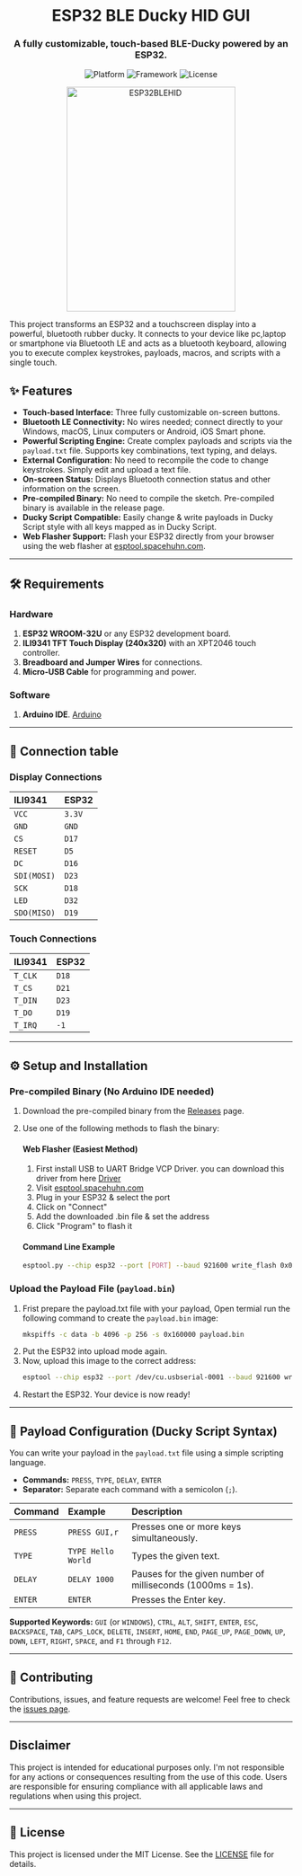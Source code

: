 <div align="center">

# ESP32 BLE Ducky HID GUI

### A fully customizable, touch-based BLE-Ducky powered by an ESP32.

![Platform](https://img.shields.io/badge/Platform-ESP32-blue.svg)
![Framework](https://img.shields.io/badge/Framework-Arduino-00979D.svg)
![License](https://img.shields.io/badge/License-MIT-yellow.svg)


<img src="https://github.com/user-attachments/assets/f5a33511-e1be-43ed-88ce-8162c68a4e23" alt="ESP32BLEHID" width="300" height="400"/>
</div>

This project transforms an ESP32 and a touchscreen display into a powerful, bluetooth rubber ducky. It connects to your device like pc,laptop or smartphone via Bluetooth LE and acts as a bluetooth keyboard, allowing you to execute complex keystrokes, payloads, macros, and scripts with a single touch.

## ✨ Features

* **Touch-based Interface:** Three fully customizable on-screen buttons.
* **Bluetooth LE Connectivity:** No wires needed; connect directly to your Windows, macOS, Linux computers or Android, iOS Smart phone.
* **Powerful Scripting Engine:** Create complex payloads and scripts via the `payload.txt` file. Supports key combinations, text typing, and delays.
* **External Configuration:** No need to recompile the code to change keystrokes. Simply edit and upload a text file.
* **On-screen Status:** Displays Bluetooth connection status and other information on the screen.
* **Pre-compiled Binary:** No need to compile the sketch. Pre-compiled binary is available in the release page.
* **Ducky Script Compatible:** Easily change & write payloads in Ducky Script style with all keys mapped as in Ducky Script.
* **Web Flasher Support:** Flash your ESP32 directly from your browser using the web flasher at [esptool.spacehuhn.com](http://esptool.spacehuhn.com).

---

## 🛠️ Requirements

### Hardware

1.  **ESP32 WROOM-32U** or any ESP32 development board.
2.  **ILI9341 TFT Touch Display (240x320)** with an XPT2046 touch controller.
3.  **Breadboard and Jumper Wires** for connections.
4.  **Micro-USB Cable** for programming and power.

### Software

1.  **Arduino IDE**. [Arduino](https://www.arduino.cc/en/software/)

---

## 🔌 Connection table

### Display Connections

   | ILI9341 | ESP32        |           
| :------ | :---------------- |
| `VCC` | `3.3V`     |
| `GND` | `GND`     |
| `CS` | `D17`     |
| `RESET` | `D5`     |
| `DC` | `D16`     |
| `SDI(MOSI)` | `D23`     |
| `SCK` | `D18`     |
| `LED` | `D32`     |
| `SDO(MISO)` | `D19`     |

### Touch Connections

  | ILI9341 | ESP32        |           
| :------ | :---------------- |
| `T_CLK` | `D18`     |
| `T_CS` | `D21`     |
| `T_DIN` | `D23`     |
| `T_DO` | `D19`     |
| `T_IRQ` | `-1`     |

---

## ⚙️ Setup and Installation

### Pre-compiled Binary (No Arduino IDE needed)

1. Download the pre-compiled binary from the [Releases](https://github.com/techchipnet/ESP32-BLE-HID-GUI/releases) page.
2. Use one of the following methods to flash the binary:

   #### Web Flasher (Easiest Method)
   1. First install USB to UART Bridge VCP Driver. you can download this driver from here [Driver](https://www.silabs.com/software-and-tools/usb-to-uart-bridge-vcp-drivers?tab=downloads)
   2. Visit [esptool.spacehuhn.com](http://esptool.spacehuhn.com)
   3. Plug in your ESP32 & select the port
   4. Click on "Connect"
   5. Add the downloaded .bin file & set the address
   6. Click "Program" to flash it

   #### Command Line Example
   ```bash
   esptool.py --chip esp32 --port [PORT] --baud 921600 write_flash 0x0 firmware.bin
   ```

### Upload the Payload File (`payload.bin`)

1.  Frist prepare the payload.txt file with your payload, Open termial run the following command to create the `payload.bin` image:
    ```bash
    mkspiffs -c data -b 4096 -p 256 -s 0x160000 payload.bin
    ```
2.  Put the ESP32 into upload mode again.
3.  Now, upload this image to the correct address:
    ```bash
    esptool --chip esp32 --port /dev/cu.usbserial-0001 --baud 921600 write_flash 0x290000 payload.bin
    ```
4.  Restart the ESP32. Your device is now ready!

---

## 🚀 Payload Configuration (Ducky Script Syntax)

You can write your payload in the `payload.txt` file using a simple scripting language.

* **Commands:** `PRESS`, `TYPE`, `DELAY`, `ENTER`
* **Separator:** Separate each command with a semicolon (`;`).

| Command | Example           | Description                                    |
| :------ | :---------------- | :--------------------------------------------- |
| `PRESS` | `PRESS GUI,r`     | Presses one or more keys simultaneously.       |
| `TYPE`  | `TYPE Hello World`| Types the given text.                          |
| `DELAY` | `DELAY 1000`      | Pauses for the given number of milliseconds (1000ms = 1s). |
| `ENTER` | `ENTER`           | Presses the Enter key.                         |

**Supported Keywords:** `GUI` (or `WINDOWS`), `CTRL`, `ALT`, `SHIFT`, `ENTER`, `ESC`, `BACKSPACE`, `TAB`, `CAPS_LOCK`, `DELETE`, `INSERT`, `HOME`, `END`, `PAGE_UP`, `PAGE_DOWN`, `UP`, `DOWN`, `LEFT`, `RIGHT`, `SPACE`, and `F1` through `F12`.

---

## 🤝 Contributing

Contributions, issues, and feature requests are welcome! Feel free to check the [issues page](https://github.com/techchipnet/ESP32-BLE-HID-GUI/issues).

---

## Disclaimer

This project is intended for educational purposes only. I'm not responsible for any actions or consequences resulting from the use of this code. Users are responsible for ensuring compliance with all applicable laws and regulations when using this project.

---

## 📜 License

This project is licensed under the MIT License. See the [LICENSE](LICENSE) file for details.
